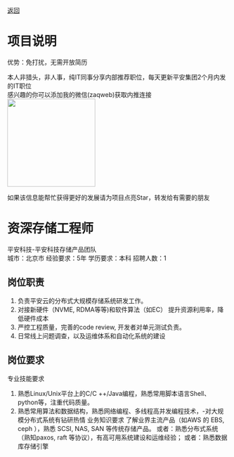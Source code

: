 [返回](../)

# 项目说明

优势：免打扰，无需开放简历

本人非猎头，非人事，纯IT同事分享内部推荐职位，每天更新平安集团2个月内发的IT职位  
感兴趣的你可以添加我的微信(zaqweb)获取内推连接  
<img src="https://github.com/zaqweb/PA-IT-JOBS/blob/master/WechatICode.jpeg"  height="200" width="200">

如果该信息能帮忙获得更好的发展请为项目点亮Star，转发给有需要的朋友

# 资深存储工程师
平安科技-平安科技存储产品团队  
城市：北京市 经验要求：5年 学历要求：本科  招聘人数：1

## 岗位职责
1. 负责平安云的分布式大规模存储系统研发工作。
2. 对接新硬件（NVME, RDMA等等)和软件算法（如EC） 提升资源利用率，降低硬件成本
3. 严控工程质量，完善的code review, 开发者对单元测试负责。
4. 日常线上问题调查，以及运维体系和自动化系统的建设

## 岗位要求
专业技能要求
1. 熟悉Linux/Unix平台上的C/C ++/Java编程，熟悉常用脚本语言Shell、python等，注重代码质量。
2. 熟悉常用算法和数据结构，熟悉网络编程、多线程高并发编程技术，-对大规模分布式系统有钻研热情
业务知识要求
了解业界主流产品（如AWS 的 EBS, ceph ），熟悉 SCSI, NAS, SAN 等传统存储产品。
或者：熟悉分布式系统（熟知paxos, raft 等协议），有高可用系统建设和运维经验；
或者：熟悉数据库存储引擎




